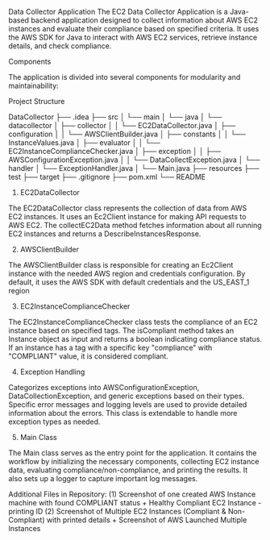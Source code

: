 Data Collector Application
The EC2 Data Collector Application is a Java-based backend application designed to collect information about AWS EC2 instances
and evaluate their compliance based on specified criteria. It uses the AWS SDK for Java to interact with AWS EC2 services,
retrieve instance details, and check compliance.

Components

The application is divided into several components for modularity and maintainability:

Project Structure

DataCollector
├── .idea
├── src
│   └── main
│       └── java
│           └── datacollector
│               ├── collector
│               │   └── EC2DataCollector.java
│               ├── configuration
│               │   └── AWSClientBuilder.java
│               ├── constants
│               │   └── InstanceValues.java
│               ├── evaluator
│               │   └── EC2InstanceComplianceChecker.java
│               ├── exception
│               │   ├── AWSConfigurationException.java
│               │   └── DataCollectException.java
│               └── handler
│                   └── ExceptionHandler.java
│               └── Main.java
├── resources
├── test
├── target
├── .gitignore
├── pom.xml
└── README

1. EC2DataCollector

The EC2DataCollector class represents the collection of data from AWS EC2 instances.
It uses an Ec2Client instance for making API requests to AWS EC2.
The collectEC2Data method fetches information about all running EC2 instances and returns a DescribeInstancesResponse.

2. AWSClientBuilder

The AWSClientBuilder class is responsible for creating an Ec2Client instance with the needed AWS region
and credentials configuration. By default, it uses the AWS SDK with default credentials and the US_EAST_1 region

3. EC2InstanceComplianceChecker

The EC2InstanceComplianceChecker class tests the compliance of an EC2 instance based on specified tags.
The isCompliant method takes an Instance object as input and returns a boolean indicating compliance status.
If an instance has a tag with a specific key "compliance" with "COMPLIANT" value, it is considered compliant.

4. Exception Handling

Categorizes exceptions into AWSConfigurationException, DataCollectionException, and generic exceptions based on their types.
Specific error messages and logging levels are used to provide detailed information about the errors.
This class is extendable to handle more exception types as needed.

5. Main Class

The Main class serves as the entry point for the application.
It contains the workflow by initializing the necessary components, collecting EC2 instance data, evaluating compliance/non-compliance, and printing the results.
It also sets up a logger to capture important log messages.

Additional Files in Repository:
(1) Screenshot of one created AWS Instance machine with found COMPLIANT status + Healthy Compliant EC2 Instance - printing ID
(2) Screenshot of Multiple EC2 Instances (Compliant & Non-Compliant) with printed details + Screenshot of AWS Launched Multiple Instances
